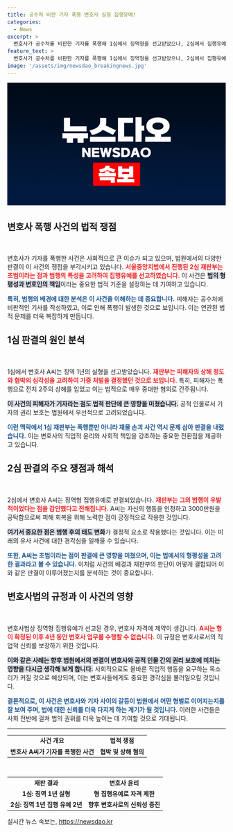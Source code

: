 ```yaml
---
title: 공수처 비판 기자 폭행 변호사 실형 집행유예!
categories:
  - News
excerpt: >
  변호사가 공수처를 비판한 기자를 폭행해 1심에서 징역형을 선고받았으나, 2심에서 집행유예로 감형됐다. 범행 인정과 피해 회복 노력이 감안된 결과지만, 초범도 예외는 없다는 법의 엄정함을 재확인시켰다.
feature_text: >
  변호사가 공수처를 비판한 기자를 폭행해 1심에서 징역형을 선고받았으나, 2심에서 집행유예로 감형됐다. 범행 인정과 피해 회복 노력이 감안된 결과지만, 초범도 예외는 없다는 법의 엄정함을 재확인시켰다.
image: '/assets/img/newsdao_breakingnews.jpg'
---
```


<p><img src="/assets/img/newsdao_breakingnews.jpg" alt="flaretime 속보" /></p>

<h2 data-ke-size="size26">변호사 폭행 사건의 법적 쟁점</h2>

<p data-ke-size="size16">&nbsp;</p>

<p>변호사가 기자를 폭행한 사건은 사회적으로 큰 이슈가 되고 있으며, 법원에서의 다양한 판결이 이 사건의 쟁점을 부각시키고 있습니다. <b><span style="color: #ee2323;">서울중앙지법에서 진행된 2심 재판부는 초범이라는 점과 범행의 특성을 고려하여 집행유예를 선고하였습니다.</span></b> 이 사건은 <b><span style="background-color: #21538527;">법의 형평성과 변호인의 책임</span></b>이라는 중요한 법적 기준을 설정하는 데 기여하고 있습니다.</p>

<p><b><span style="color: #1a5490;">특히, 범행의 배경에 대한 분석은 이 사건을 이해하는 데 중요합니다.</span></b> 피해자는 공수처에 비판적인 기사를 작성하였고, 이로 인해 폭행이 발생한 것으로 보입니다. 이는 연관된 법적 문제를 더욱 복잡하게 만듭니다.</p>

<h2 data-ke-size="size26">1심 판결의 원인 분석</h2>

<p data-ke-size="size16">&nbsp;</p>

<p>1심에서 변호사 A씨는 징역 1년의 실형을 선고받았습니다. <b><span style="color: #ee2323;">재판부는 피해자의 상해 정도와 협박의 심각성을 고려하여 가중 처벌을 결정했던 것으로 보입니다.</span></b> 특히, 피해자는 폭행으로 전치 2주의 상해를 입었고 이는 법적으로 매우 중대한 혐의로 간주됩니다. </p>

<p><b><span style="background-color: #21538527;">이 사건의 피해자가 기자라는 점도 법적 판단에 큰 영향을 미쳤습니다.</span></b> 공적 인물로서 기자의 권리 보호는 법원에서 우선적으로 고려되었습니다.</p>

<p><b><span style="color: #1a5490;">이런 맥락에서 1심 재판부는 폭행뿐만 아니라 재물 손괴 사건 역시 문제 삼아 판결을 내렸습니다.</span></b> 이는 변호사의 직업적 윤리와 사회적 책임을 강조하는 중요한 전환점을 제공하고 있습니다.</p>

<h2 data-ke-size="size26">2심 판결의 주요 쟁점과 해석</h2>

<p data-ke-size="size16">&nbsp;</p>

<p>2심에서 변호사 A씨는 징역형 집행유예로 판결되었습니다. <b><span style="color: #ee2323;">재판부는 그의 범행이 우발적이었다는 점을 감안했다고 전해집니다.</span></b> A씨는 자신의 행동을 인정하고 3000만원을 공탁함으로써 피해 회복을 위해 노력한 점이 긍정적으로 작용한 것입니다.</p>

<p><b><span style="background-color: #21538527;">여기서 중요한 점은 범행 후의 태도 변화</span></b>가 결정적 요소로 작용했다는 것입니다. 이는 미래의 유사 사건에 대한 경각심을 일깨울 수 있습니다. </p>

<p><b><span style="color: #1a5490;">또한, A씨는 초범이라는 점이 판결에 큰 영향을 미쳤으며, 이는 법에서의 형평성을 고려한 결과라고 볼 수 있습니다.</span></b> 이처럼 사건의 배경과 재판부의 판단이 어떻게 결합되어 이와 같은 판결이 이루어졌는지를 분석하는 것이 중요합니다.</p>

<h2 data-ke-size="size26">변호사법의 규정과 이 사건의 영향</h2>

<p data-ke-size="size16">&nbsp;</p>

<p>변호사법상 징역형 집행유예가 선고된 경우, 변호사 자격에 제약이 생깁니다. <b><span style="color: #ee2323;">A씨는 형이 확정된 이후 4년 동안 변호사 업무를 수행할 수 없습니다.</span></b> 이 규정은 변호사로서의 직업적 신뢰를 보장하기 위한 것입니다.</p>

<p><b><span style="background-color: #21538527;">이와 같은 사례는 향후 법원에서의 판결이 변호사와 공적 인물 간의 권리 보호에 미치는 영향을 다시금 생각해 보게 합니다.</span></b> 사회적으로도 올바른 직업적 행동을 요구하는 목소리가 커질 것으로 예상되며, 이는 변호사들에게도 중요한 경각심을 불러일으킬 것입니다.</p>

<p><b><span style="color: #1a5490;">결론적으로, 이 사건은 변호사와 기자 사이의 갈등이 법원에서 어떤 형벌로 이어지는지를 잘 보여 주며, 법에 대한 신뢰를 더욱 다지게 하는 계기가 될 것입니다.</span></b> 이러한 사건들은 사회 전반에 걸쳐 법의 권위를 더욱 높이는 데 기여할 것으로 기대됩니다.</p>

<hr>

<table style="width: 100%; border-collapse: collapse;">
  <tr>
    <td style="text-align: center; height: 17px;"><b>사건 개요</b></td>
    <td style="text-align: center; height: 17px;"><b>법적 쟁점</b></td>
  </tr>
  <tr>
    <td style="text-align: center; height: 17px;"><b>변호사 A씨가 기자를 폭행한 사건</b></td>
    <td style="text-align: center; height: 17px;"><b>협박 및 상해 혐의</b></td>
  </tr>
</table>

<p data-ke-size="size16">&nbsp;</p>

<table style="width: 100%; border-collapse: collapse;">
  <tr>
    <td style="text-align: center; height: 17px;"><b>재판 결과</b></td>
    <td style="text-align: center; height: 17px;"><b>변호사 윤리</b></td>
  </tr>
  <tr>
    <td style="text-align: center; height: 17px;"><b>1심: 징역 1년 실형</b></td>
    <td style="text-align: center; height: 17px;"><b>형 집행유예로 자격 제한</b></td>
  </tr>
  <tr>
    <td style="text-align: center; height: 17px;"><b>2심: 징역 1년 집행 유예 2년</b></td>
    <td style="text-align: center; height: 17px;"><b>향후 변호사로의 신뢰성 증진</b></td>
  </tr>
</table>

<p data-ke-size="size16"></p>
실시간 뉴스 속보는, <a href="https://newsdao.kr" rel="dofollow">https://newsdao.kr</a>


